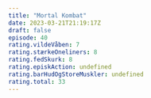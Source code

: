 ```yaml
---
title: "Mortal Kombat"
date: 2023-03-21T21:19:17Z
draft: false
episode: 40
rating.vildeVåben: 7
rating.stærkeOneliners: 8
rating.fedSkurk: 8
rating.episkAction: undefined
rating.barHudOgStoreMuskler: undefined
rating.total: 33
---
```


